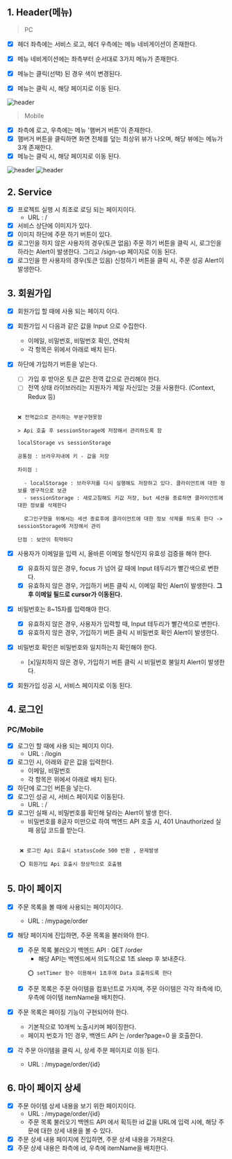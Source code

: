 
## 1. Header(메뉴)

> PC

- [x] 헤더 좌측에는 서비스 로고, 헤더 우측에는 메뉴 네비게이션이 존재한다.
- [x] 메뉴 네비게이션에는 좌측부터 순서대로 3가지 메뉴가 존재한다.
- [x] 메뉴는 클릭(선택) 된 경우 색이 변경된다.

- [x] 메뉴는 클릭 시, 해당 페이지로 이동 된다.

<img src="https://user-images.githubusercontent.com/62421526/114258189-cf62c900-99ff-11eb-9cfa-caf6238c489c.PNG" alt='header' styled="width:500px">

> Mobile

- [x] 좌측에 로고, 우측에는 메뉴 '햄버거 버튼'이 존재한다.
- [x] 햄버거 버튼을 클릭하면 화면 전체를 덮는 최상위 뷰가 나오며, 해당 뷰에는 메뉴가 3개 존재한다.
- [x] 메뉴는 클릭 시, 해당 페이지로 이동 된다.

<img src="https://user-images.githubusercontent.com/62421526/114258244-3a140480-9a00-11eb-87c0-a2e0edc54376.PNG" alt='header' styled="width:500px">

<img src="https://user-images.githubusercontent.com/62421526/114258245-3b453180-9a00-11eb-8069-a9024982154e.PNG" alt='header' styled="width:500px">

## 2. Service

- [x] 프로젝트 실행 시 최초로 로딩 되는 페이지이다.
  - URL : /
- [x] 서비스 상단에 이미지가 있다.
- [x] 이미지 하단에 주문 하기 버튼이 있다.
- [x] 로그인을 하지 않은 사용자의 경우(토큰 없음) 주문 하기 버튼을 클릭 시, 로그인을 하라는 Alert이 발생한다. 그리고 /sign-up 페이지로 이동 된다.
- [x] 로그인을 한 사용자의 경우(토큰 있음) 신청하기 버튼을 클릭 시, 주문 성공 Alert이 발생한다.

## 3. 회원가입

- [x] 회원가입 할 때에 사용 되는 페이지 이다.
- [x] 회원가입 시 다음과 같은 값을 Input 으로 수집한다.
  - 이메일, 비밀번호, 비밀번호 확인, 연락처
  - 각 항목은 위에서 아래로 배치 된다.
- [x] 하단에 가입하기 버튼을 넣는다.

  - [ ] 가입 후 받아온 토큰 값은 전역 값으로 관리해야 한다.
  - [ ] 전역 상태 라이브러리는 지원자가 제일 자신있는 것을 사용한다. (Context, Redux 등)

  ```

  ❌ 전역값으로 관리하는 부분구현못함

  > Api 호출 후 sessionStorage에 저장해서 관리하도록 함

  localStorage vs sessionStorage

  공통점 : 브라우저내에 키 - 값을 저장

  차이점 :

    - localStorage : 브라우저를 다시 실행해도 저장하고 있다. 클라이언트에 대한 정보를 영구적으로 보관
    - sessionStorage : 새로고침해도 키값 저장, but 세션을 종료하면 클라이언트에 대한 정보를 삭제한다

    로그인구현을 위해서는 세션 종료후에 클라이언트에 대한 정보 삭제를 하도록 한다 -> sessionStorage에 저장해서 관리

  단점 : 보안이 취약하다

  ```

- [x] 사용자가 이메일을 입력 시, 올바른 이메일 형식인지 유효성 검증을 해야 한다.
  - [x] 유효하지 않은 경우, focus 가 넘어 갈 때에 Input 테두리가 빨간색으로 변한다.
  - [x] 유효하지 않은 경우, 가입하기 버튼 클릭 시, 이메일 확인 Alert이 발생한다. **그 후 이메일 필드로 cursor가 이동된다.**
- [x] 비밀번호는 8~15자를 입력해야 한다.
  - [x] 유효하지 않은 경우, 사용자가 입력할 때, Input 테두리가 빨간색으로 변한다.
  - [x] 유효하지 않은 경우, 가입하기 버튼 클릭 시 비밀번호 확인 Alert이 발생한다.
- [x] 비밀번호 확인은 비밀번호와 일치하는지 확인해야 한다.
  - [x]일치하지 않은 경우, 가입하기 버튼 클릭 시 비밀번호 불일치 Alert이 발생한다.
- [x] 회원가입 성공 시, 서비스 페이지로 이동 된다.

## 4. 로그인

### PC/Mobile

- [x] 로그인 할 때에 사용 되는 페이지 이다.
  - URL : /login
- [x] 로그인 시, 아래와 같은 값을 입력한다.
  - 이메일, 비밀번호
  - 각 항목은 위에서 아래로 배치 된다.
- [x] 하단에 로그인 버튼을 넣는다.
- [x] 로그인 성공 시, 서비스 페이지로 이동된다.
  - URL : /
- [x] 로그인 실패 시, 비밀번호를 확인해 달라는 Alert이 발생 한다.
  - 비밀번호를 8글자 미만으로 하여 백엔드 API 호출 시, 401 Unauthorized 실패 응답 코드를 받는다.

```

    ❌ 로그인 Api 호출시 statusCode 500 반환 , 문제발생

    ⭕ 회원가입 Api 호출시 정상적으로 호출됌

```

## 5. 마이 페이지

- [x] 주문 목록을 볼 때에 사용되는 페이지이다.
  - URL : /mypage/order
- [x] 해당 페이지에 진입하면, 주문 목록을 불러와야 한다.

  - [x] 주문 목록 불러오기 백엔드 API : GET /order
    - 해당 API는 백엔드에서 의도적으로 1초 sleep 후 보내준다.
    ```
    ⭕ setTimer 함수 이용해서 1초후에 Data 호출하도록 한다
    ```
  - [x] 주문 목록은 주문 아이템을 컴포넌트로 가지며, 주문 아이템은 각각 좌측에 ID, 우측에 아이템 itemName을 배치한다.

- [x] 주문 목록은 페이징 기능이 구현되어야 한다.
  - 기본적으로 10개씩 노출시키며 페이징한다.
  - 페이지 번호가 1인 경우, 백엔드 API 는 /order?page=0 을 호출한다.
- [x] 각 주문 아이템을 클릭 시, 상세 주문 페이지로 이동 된다.
  - URL : /mypage/order/{id}

## 6. 마이 페이지 상세

- [x] 주문 아이템 상세 내용을 보기 위한 페이지이다.
  - URL : /mypage/order/{id}
  - 주문 목록 불러오기 백엔드 API 에서 획득한 id 값을 URL에 입력 시에, 해당 주문에 대한 상세 내용을 볼 수 있다.
- [x] 주문 상세 내용 페이지에 진입하면, 주문 상세 내용을 가져온다.
- [x] 주문 상세 내용은 좌측에 id, 우측에 itemName을 배치한다.
